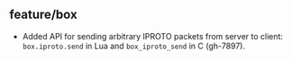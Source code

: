 ## feature/box

* Added API for sending arbitrary IPROTO packets from server to client:
  `box.iproto.send` in Lua and `box_iproto_send` in C (gh-7897).
